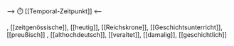 --> ⏱️ [[Temporal-Zeitpunkt]] <--

, [[zeitgenössische]], [[heutig]], [[Reichskrone]], [[Geschichtsunterricht]], [[preußisch]]
, [[althochdeutsch]], [[veraltet]], [[damalig]], [[geschichtlich]]